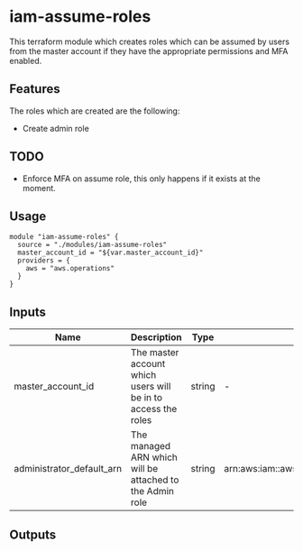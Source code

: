 # iam-assume-roles

This terraform module which creates roles which can be assumed by users from the master account if they have the appropriate permissions and MFA enabled.

## Features
The roles which are created are the following:
- Create admin role

## TODO
- Enforce MFA on assume role, this only happens if it exists at the moment.

## Usage
```
module "iam-assume-roles" {
  source = "./modules/iam-assume-roles"
  master_account_id = "${var.master_account_id}"
  providers = {
    aws = "aws.operations"
  }
}
```

## Inputs
Name | Description | Type | Default | Required
---- | ----------- | ---- | ------- | --------
master_account_id | The master account which users will be in to access the roles | string | - | yes
administrator_default_arn | The managed ARN which will be attached to the Admin role | string | arn:aws:iam::aws:policy/AdministratorAccess | no

## Outputs
